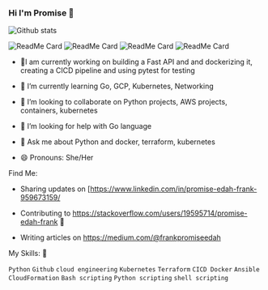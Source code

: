 ### Hi I'm Promise 👋

![Github stats](https://github-readme-stats.vercel.app/api?username=Frankpromise)

![ReadMe Card](https://github-readme-stats.vercel.app/api/pin/?username=Frankpromise&repo=100-python-projects)
![ReadMe Card](https://github-readme-stats.vercel.app/api/pin/?username=Frankpromise&repo=Devops-internship-task)
![ReadMe Card](https://github-readme-stats.vercel.app/api/pin/?username=Frankpromise&repo=Terraform-aws-projects)
![ReadMe Card](https://github-readme-stats.vercel.app/api/pin/?username=Frankpromise&repo=object-oriented-programming-project)




- 🔭I am currently working on building a Fast API and and dockerizing it, creating a CICD pipeline and using pytest for testing

- 🌱 I’m currently learning Go, GCP, Kubernetes, Networking

- 👯 I’m looking to collaborate on Python projects, AWS projects, containers, kubernetes

- 🤔 I’m looking for help with Go language

- 💬 Ask me about Python and docker, terraform, kubernetes

- 😄 Pronouns: She/Her


Find Me:
- Sharing updates on [https://www.linkedin.com/in/promise-edah-frank-959673159/

- Contributing to  https://stackoverflow.com/users/19595714/promise-edah-frank 🏓
- Writing articles on https://medium.com/@frankpromiseedah


My Skills: 🚀

`Python`  `Github`   `cloud engineering`  `Kubernetes`  `Terraform` `CICD Docker` `Ansible` `CloudFormation` `Bash scripting` `Python scripting` `shell scripting`
